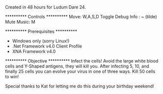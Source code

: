 Created in 48 hours for Ludum Dare 24.

********** Controls **********
Move: W,A,S,D
Toggle Debug Info : ~ (tilde)
Mute Music: M

********** Prerequisites **********
- Windows only (sorry Linux!)
- .Net Framework v4.0 Client Profile
- XNA Framework v4.0

********** Objective **********
Infect the cells! Avoid the large white blood cells and Y-Shaped antigens, they will kill you. After infecting 5, 10, and finally 25 cells you can evolve your virus in one of three ways. Kill 50 cells to win!

Special thanks to Kat for letting me do this during your birthday weekend!

